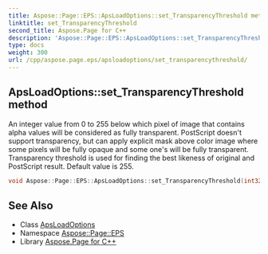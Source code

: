 ```yaml
---
title: Aspose::Page::EPS::ApsLoadOptions::set_TransparencyThreshold method
linktitle: set_TransparencyThreshold
second_title: Aspose.Page for C++
description: 'Aspose::Page::EPS::ApsLoadOptions::set_TransparencyThreshold method. An integer value from 0 to 255 below which pixel of image that contains alpha values will be considered as fully transparent. PostScript doesn''t support transparency, but can apply explicit mask above color image where some pixels will be fully opaque and some one''s will be fully transparent. Transparency threshold is used for finding the best likeness of original and PostScript result. Default value is 255 in C++.'
type: docs
weight: 300
url: /cpp/aspose.page.eps/apsloadoptions/set_transparencythreshold/
---
```

## ApsLoadOptions::set_TransparencyThreshold method


An integer value from 0 to 255 below which pixel of image that contains alpha values will be considered as fully transparent. PostScript doesn't support transparency, but can apply explicit mask above color image where some pixels will be fully opaque and some one's will be fully transparent. Transparency threshold is used for finding the best likeness of original and PostScript result. Default value is 255.

```cpp
void Aspose::Page::EPS::ApsLoadOptions::set_TransparencyThreshold(int32_t value)
```

## See Also

* Class [ApsLoadOptions](../)
* Namespace [Aspose::Page::EPS](../../)
* Library [Aspose.Page for C++](../../../)
